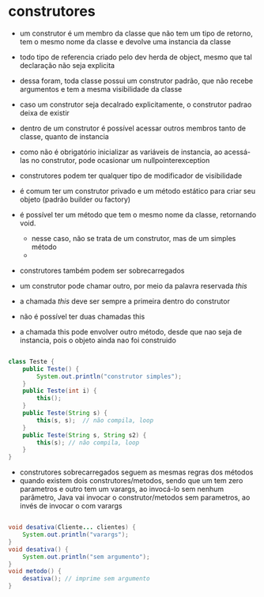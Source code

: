# construtores

* um construtor é um membro da classe que não tem um tipo de retorno, tem o mesmo nome da classe e devolve uma instancia da classe

* todo tipo de referencia criado pelo dev herda de object, mesmo que tal declaração não seja explicita
* dessa foram, toda classe possui um construtor padrão, que não recebe argumentos e tem a mesma visibilidade da classe
* caso um construtor seja decalrado explicitamente, o construtor padrao deixa de existir
* dentro de um construtor é possível acessar outros membros tanto de classe, quanto de instancia
* como não é obrigatório inicializar as variáveis de instancia, ao acessá-las no construtor, pode ocasionar um nullpointerexception

* construtores podem ter qualquer tipo de modificador de visibilidade
* é comum ter um construtor privado e um método estático para criar seu objeto (padrão builder ou factory)
* é possível ter um método que tem o mesmo nome da classe, retornando void.
  * nesse caso, não se trata de um construtor, mas de um simples método
  *  

* construtores também podem ser sobrecarregados
* um construtor pode chamar outro, por meio da palavra reservada _this_
* a chamada _this_ deve ser sempre a primeira dentro do construtor
* não é possível ter duas chamadas this
* a chamada this pode envolver outro método, desde que nao seja de instancia, pois o objeto ainda nao foi construido

```java

class Teste {
    public Teste() {
        System.out.println("construtor simples");
    }
    public Teste(int i) {
        this();
    }
    public Teste(String s) {
        this(s, s);  // não compila, loop
    }
    public Teste(String s, String s2) {
        this(s); // não compila, loop
    }
}
```

* construtores sobrecarregados seguem as mesmas regras dos métodos
* quando existem dois construtores/metodos, sendo que um tem zero parametros e outro tem um varargs, ao invocá-lo sem nenhum parâmetro, Java vai invocar o construtor/metodos sem parametros, ao invés de invocar o com varargs

```java

void desativa(Cliente... clientes) {
    System.out.println("varargs");
}
void desativa() {
    System.out.println("sem argumento");
}
void metodo() {
    desativa(); // imprime sem argumento
}
```

